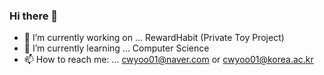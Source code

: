 ### Hi there 👋

- 🔭 I’m currently working on ... RewardHabit (Private Toy Project)
- 🌱 I’m currently learning ... Computer Science
- 📫 How to reach me: ... cwyoo01@naver.com or cwyoo01@korea.ac.kr


<!--
**changwoolab/changwoolab** is a ✨ _special_ ✨ repository because its `README.md` (this file) appears on your GitHub profile.

Here are some ideas to get you started:

- 🔭 I’m currently working on ...
- 🌱 I’m currently learning ...
- 👯 I’m looking to collaborate on ...
- 🤔 I’m looking for help with ...
- 💬 Ask me about ...
- 📫 How to reach me: ...
- 😄 Pronouns: ...
- ⚡ Fun fact: ...
-->
